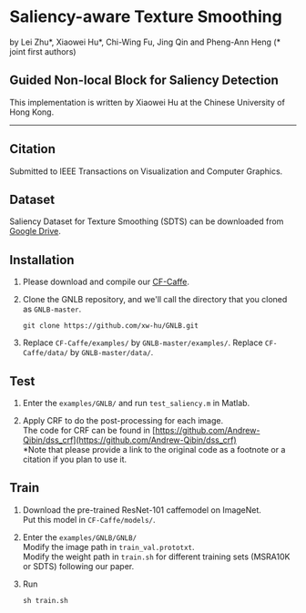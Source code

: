 # Saliency-aware Texture Smoothing

by Lei Zhu*, Xiaowei Hu*, Chi-Wing Fu, Jing Qin and Pheng-Ann Heng (* joint first authors)

## Guided Non-local Block for Saliency Detection
This implementation is written by Xiaowei Hu at the Chinese University of Hong Kong.

***

## Citation
Submitted to IEEE Transactions on Visualization and Computer Graphics.

## Dataset

Saliency Dataset for Texture Smoothing (SDTS) can be downloaded from [Google Drive](https://drive.google.com/file/d/1vo7kYFyaPRYQtj8b196sXy2FoN8oPnNZ/view?usp=sharing).

## Installation

1. Please download and compile our [CF-Caffe](https://github.com/xw-hu/CF-Caffe).

2. Clone the GNLB repository, and we'll call the directory that you cloned as `GNLB-master`.

    ```shell
    git clone https://github.com/xw-hu/GNLB.git
    ```

3. Replace `CF-Caffe/examples/` by `GNLB-master/examples/`.
   Replace `CF-Caffe/data/` by `GNLB-master/data/`.


## Test   

1. Enter the `examples/GNLB/` and run `test_saliency.m` in Matlab. 

2. Apply CRF to do the post-processing for each image.   
   The code for CRF can be found in [https://github.com/Andrew-Qibin/dss_crf](https://github.com/Andrew-Qibin/dss_crf)   
   *Note that please provide a link to the original code as a footnote or a citation if you plan to use it.

  
## Train

1. Download the pre-trained ResNet-101 caffemodel on ImageNet.               
   Put this model in `CF-Caffe/models/`.
   
2. Enter the `examples/GNLB/GNLB/`   
   Modify the image path in `train_val.prototxt`.          
   Modify the weight path in `train.sh` for different training sets (MSRA10K or SDTS) following our paper.

3. Run   
   ```shell
   sh train.sh

